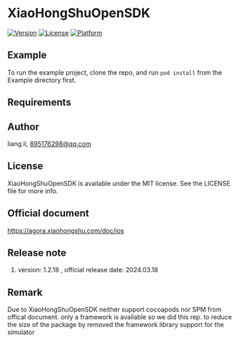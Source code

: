 # XiaoHongShuOpenSDK
[![Version](https://img.shields.io/cocoapods/v/XiaoHongShuOpenSDK.svg?style=flat)](https://cocoapods.org/pods/XiaoHongShuOpenSDK)
[![License](https://img.shields.io/cocoapods/l/XiaoHongShuOpenSDK.svg?style=flat)](https://cocoapods.org/pods/XiaoHongShuOpenSDK)
[![Platform](https://img.shields.io/cocoapods/p/XiaoHongShuOpenSDK.svg?style=flat)](https://cocoapods.org/pods/XiaoHongShuOpenSDK)

## Example

To run the example project, clone the repo, and run `pod install` from the Example directory first.

## Requirements

## Author

liang.li, 895176298@qq.com

## License

XiaoHongShuOpenSDK is available under the MIT license. See the LICENSE file for more info.

## Official document

https://agora.xiaohongshu.com/doc/ios

## Release note
1. version: 1.2.18 ,         official release date: 2024.03.18

## Remark
Due to XiaoHongShuOpenSDK neither support cocoapods nor SPM from offical document. only a framework is available 
so we did this rep. to reduce the size of the package by removed the framework library support for the simulator
